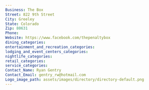 ```yaml
---
Business: The Box
Street: 822 9th Street
City: Greeley
State: Colorado
Zip: 80631
Phone: 
Website: https://www.facebook.com/thepenaltybox
dining_categories: 
entertainment_and_recreation_categories: 
lodging_and_event_centers_categories: 
nightlife_categories: 
retail_categories: 
service_categories: 
Contact_Name: Ryan Gentry
Contact_Email: gentry_rw@hotmail.com
Logo_image_path: assets/images/directory/directory-default.png
---
```

